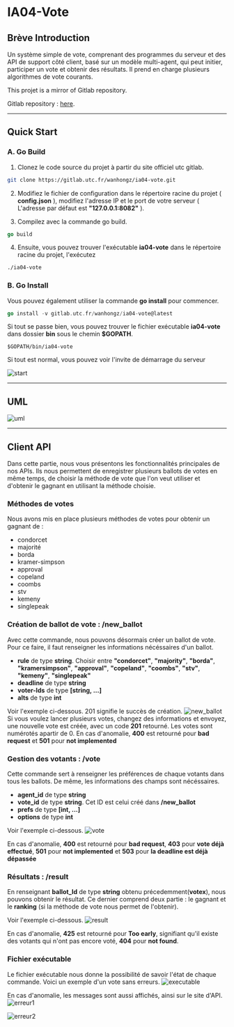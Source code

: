 # IA04-Vote

## Brève Introduction

Un système simple de vote, comprenant des programmes du serveur et des API de support côté client, basé sur un modèle multi-agent, qui peut initier, participer un vote et obtenir des résultats. Il prend en charge plusieurs algorithmes de vote courants.

This projet is a mirror of Gitlab repository.

Gitlab repository : [here](https://gitlab.utc.fr/wanhongz/ia04-vote).

---

## Quick Start

### A. Go Build

1. Clonez le code source du projet à partir du site officiel utc gitlab.

```bash
git clone https://gitlab.utc.fr/wanhongz/ia04-vote.git
```

2. Modifiez le fichier de configuration dans le répertoire racine du projet ( **config.json** ), modifiez l'adresse IP et le port de votre serveur ( L'adresse par défaut est **"127.0.0.1:8082"** ).

3. Compilez avec la commande go build.

```go
go build
```

4. Ensuite, vous pouvez trouver l'exécutable **ia04-vote** dans le répertoire racine du projet, l'exécutez

```bash
./ia04-vote
```



### B. Go Install

Vous pouvez également utiliser la commande **go install** pour commencer.

```go
go install -v gitlab.utc.fr/wanhongz/ia04-vote@latest
```

Si tout se passe bien, vous pouvez trouver le fichier exécutable **ia04-vote** dans dossier **bin** sous le chemin **$GOPATH**. 

````shell
$GOPATH/bin/ia04-vote
````



Si tout est normal, vous pouvez voir l'invite de démarrage du serveur

![start](./image/start.png)

---

## UML

![uml](./image/uml.jpg)

---

## Client API 
Dans cette partie, nous vous présentons les fonctionnalités principales de nos APIs. Ils nous permettent de enregistrer plusieurs ballots de votes en même temps, de choisir la méthode de vote que l'on veut utiliser et d'obtenir le gagnant en utilisant la méthode choisie.

### Méthodes de votes
Nous avons mis en place plusieurs méthodes de votes pour obtenir un gagnant de :
- condorcet 
- majorité
- borda
- kramer-simpson 
- approval
- copeland
- coombs
- stv
- kemeny
- singlepeak

### Création de ballot de vote : /new_ballot
Avec cette commande, nous pouvons désormais créer un ballot de vote. Pour ce faire, il faut renseigner les informations nécéssaires d'un ballot.
- **rule** de type **string**. Choisir entre **"condorcet"**, **"majority"**, **"borda"**, **"kramersimpson"**, **"approval"**, **"copeland"**, **"coombs"**, **"stv"**, **"kemeny"**, **"singlepeak"**
- **deadline** de type **string**
- **voter-Ids** de type **[string, ...]**
- **alts** de type **int**

Voir l'exemple ci-dessous. 201 signifie le succès de création.
![new_ballot](./image/new_ballot0.png)
Si vous voulez lancer plusieurs votes, changez des informations et envoyez, une nouvelle vote est créée, avec un code **201** retourné.
Les votes sont numérotés apartir de 0.
En cas d'anomalie, **400** est retourné pour **bad request** et **501** pour **not implemented**

### Gestion des votants : /vote
Cette commande sert à renseigner les préférences de chaque votants dans tous les ballots.
De même, les informations des champs sont nécéssaires.
- **agent_id** de type **string**
- **vote_id** de type **string**. Cet ID est celui créé dans **/new_ballot**
- **prefs** de type **[int, ...]**
- **options** de type **int**

Voir l'exemple ci-dessous.
![vote](./image/vote.png)

En cas d'anomalie, **400** est retourné pour **bad request**, **403** pour **vote déjà effectué**, **501** pour **not implemented** et **503** pour **la deadline est déjà dépassée**
### Résultats : /result
En renseignant **ballot_Id** de type **string** obtenu précedemment(**votex**), nous pouvons obtenir le résultat. Ce dernier comprend deux partie : le gagnant et le **ranking** (si la méthode de vote nous permet de l'obtenir).

Voir l'exemple ci-dessous.
![result](./image/result.png)


En cas d'anomalie, **425** est retourné pour **Too early**, signifiant qu'il existe des votants qui n'ont pas encore voté, **404** pour **not found**.

### Fichier exécutable
Le fichier exécutable nous donne la possibilité de savoir l'état de chaque commande. Voici un exemple d'un vote sans erreurs.
![executable](./image/executable.png)

En cas d'anomalie, les messages sont aussi affichés, ainsi sur le site d'API.
![erreur1](./image/erreur1.png)

![erreur2](./image/erreur2.png)
